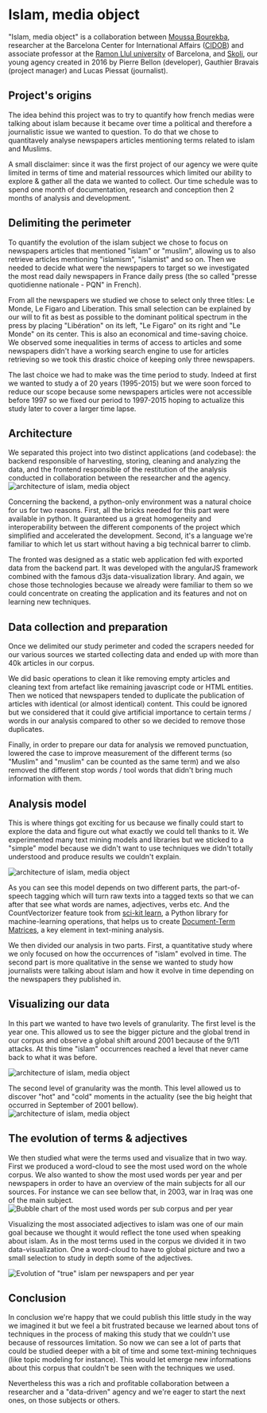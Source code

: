 # Islam, media object
"Islam, media object" is a collaboration between [Moussa Bourekba][moussa], researcher at the Barcelona Center for International Affairs ([CIDOB][cidob]) and associate professor at the [Ramon Llul university][url] of Barcelona, and [Skoli][skoli], our young agency created in 2016 by Pierre Bellon (developer), Gauthier Bravais (project manager) and Lucas Piessat (journalist).

## Project's origins

The idea behind this project was to try to quantify how french medias were talking about islam because it became over time a political and therefore a journalistic issue we wanted to question. To do that we chose to quantitavely analyse newspapers articles mentioning terms related to islam and Muslims.

A small disclaimer: since it was the first project of our agency we were quite limited in terms of time and material ressources which limited our ability to explore & gather all the data we wanted to collect. Our time schedule was to spend one month of documentation, research and conception then 2 months of analysis and development.

## Delimiting the perimeter

To quantify the evolution of the islam subject we chose to focus on newspapers articles that mentioned "islam" or "muslim", allowing us to also retrieve articles mentioning "islamism", "islamist" and so on. Then we needed to decide what were the newspapers to target so we investigated the most read daily newspapers in France daily press (the so called "presse quotidienne nationale - PQN" in French).

From all the newspapers we studied we chose to select only three titles: Le Monde, Le Figaro and Liberation. This small selection can be explained by our will to fit as best as possible to the dominant political spectrum in the press by placing "Libération" on its left, "Le Figaro" on its right and "Le Monde" on its center. This is also an economical and time-saving choice. We observed some inequalities in terms of access to articles and some newspapers didn't have a working search engine to use for articles retrieving so we took this drastic choice of keeping only three newspapers.

The last choice we had to make was the time period to study. Indeed at first we wanted to study a of 20 years (1995-2015) but we were soon forced to reduce our scope because some newspapers articles were not accessible before 1997 so we fixed our period to 1997-2015 hoping to actualize this study later to cover a larger time lapse.

## Architecture

We separated this project into two distinct applications (and codebase): the backend responsible of harvesting, storing, cleaning and analyzing the data, and the frontend responsible of the restitution of the analysis conducted in collaboration between the researcher and the agency.
![architecture of islam, media object](architecture.png)

Concerning the backend, a python-only environment was a natural choice for us for two reasons. First, all the bricks needed for this part were available in python. It guaranteed us a great homogeneity and interoperability between the different components of the project which simplified and accelerated the development. Second, it's a language we're familiar to which let us start without having a big technical barrer to climb.

The fronted was designed as a static web application fed with exported data from the backend part. It was developed with the angularJS framework combined with the famous d3js data-visualization library. And again, we chose those technologies because we already were familiar to them so we could concentrate on creating the application and its features and not on learning new techniques.

## Data collection and preparation
Once we delimited our study perimeter and coded the scrapers needed for our various sources we started collecting data and ended up with more than 40k articles in our corpus.

We did basic operations to clean it like removing empty articles and cleaning text from artefact like remaining javascript code or HTML entities. Then we noticed that newspapers tended to duplicate the publication of articles with identical (or almost identical) content. This could be ignored but we considered that it could give artificial importance to certain terms / words in our analysis compared to other so we decided to remove those duplicates.

Finally, in order to prepare our data for analysis we removed punctuation, lowered the case to improve measurement of the different terms (so "Muslim" and "muslim" can be counted as the same term) and we also removed the different stop words / tool words that didn't bring much information with them.

## Analysis model
This is where things got exciting for us because we finally could start to explore the data and figure out what exactly we could tell thanks to it. We experimented many text mining models and libraries but we sticked to a "simple" model because we didn't want to use techniques we didn't totally understood and produce results we couldn't explain.

![architecture of islam, media object](analysis-model.png)

As you can see this model depends on two different parts, the part-of-speech tagging which will turn raw texts into a tagged texts so that we can after that see what words are names, adjectives, verbs etc. And the CountVectorizer feature took from [sci-kit learn][sklearn], a Python library for machine-learning operations, that helps us to create [Document-Term Matrices][dtm], a key element in text-mining analysis.

We then divided our analysis in two parts. First, a quantitative study where we only focused on how the occurrences of "islam" evolved in time. The second part is more qualitative in the sense we wanted to study how journalists were talking about islam and how it evolve in time depending on the newspapers they published in.

## Visualizing our data
In this part we wanted to have two levels of granularity. The first level is the year one. This allowed us to see the bigger picture and the global trend in our corpus and observe a global shift around 2001 because of the 9/11 attacks. At this time "islam" occurrences reached a level that never came back to what it was before.

![architecture of islam, media object](occurrences-per-year.png)

The second level of granularity was the month. This level allowed us to discover "hot" and "cold" moments in the actuality (see the big height that occurred in September of 2001 bellow).
![architecture of islam, media object](occurrences-per-month.png)

## The evolution of terms & adjectives

We then studied what were the terms used and visualize that in two way. First we produced a word-cloud to see the most used word on the whole corpus. We also wanted to show the most used words per year and per newspapers in order to have an overview of the main subjects for all our sources. For instance we can see bellow that, in 2003, war in Iraq was one of the main subject.
![Bubble chart of the most used words per sub corpus and per year](words-per-year.png)

Visualizing the most associated adjectives to islam was one of our main goal because we thought it would reflect the tone used when speaking about islam. As in the most terms used in the corpus we divided it in two data-visualization. One a word-cloud to have to global picture and two a small selection to study in depth some of the adjectives.

![Evolution of "true" islam per newspapers and per year](adjectives-per-year.png)


## Conclusion
In conclusion we're happy that we could publish this little study in the way we imagined it but we feel a bit frustrated because we learned about tons of techniques in the process of making this study that we couldn't use because of ressources limitation. So now we can see a lot of parts that could be studied deeper with a bit of time and some text-mining techniques (like topic modeling for instance). This would let emerge new informations about this corpus that couldn't be seen with the techniques we used.

Nevertheless this was a rich and profitable collaboration between a researcher and a "data-driven" agency and we're eager to start the next ones, on those subjects or others.

[moussa]:http://www.cidob.org/en/experts/moussa_bourekba/(language)/eng-US
[cidob]:http://www.cidob.org/en/
[url]:http://www.url.edu/en
[skoli]:http://skoli.fr
[sklearn]:http://scikit-learn.org/stable/index.html
[dtm]: https://en.wikipedia.org/wiki/Document-term_matrix

